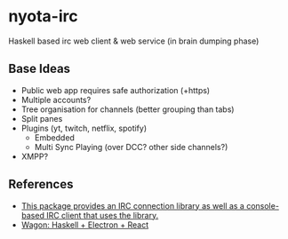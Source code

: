 # nyota-irc
Haskell based irc web client &amp; web service (in brain dumping phase)

## Base Ideas

- Public web app requires safe authorization (+https)
- Multiple accounts?
- Tree organisation for channels (better grouping than tabs)
- Split panes
- Plugins (yt, twitch, netflix, spotify)
  - Embedded
  - Multi Sync Playing (over DCC? other side channels?)
- XMPP?


## References

- [This package provides an IRC connection library as well as a console-based IRC client that uses the library.](http://hackage.haskell.org/package/irc-core=)
- [Wagon: Haskell + Electron + React](https://speakerdeck.com/mkscrg/electron-react-and-haskell-oh-my)
